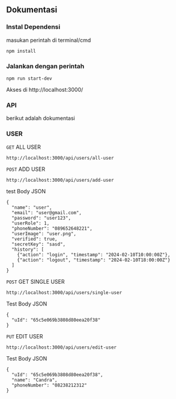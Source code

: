 ## Dokumentasi

### Instal Dependensi

masukan perintah di terminal/cmd

```
npm install
```

### Jalankan dengan perintah

```
npm run start-dev
```

Akses di http://localhost:3000/

### API

berikut adalah dokumentasi

### USER

`GET` ALL USER

```
http://localhost:3000/api/users/all-user
```

`POST` ADD USER

```
http://localhost:3000/api/users/add-user
```

test Body JSON

```
{
  "name": "user",
  "email": "user@gmail.com",
  "password": "user123",
  "userRole": 1,
  "phoneNumber": "089652648221",
  "userImage": "user.png",
  "verified": true,
  "secretKey": "sasd",
  "history": [
    {"action": "login", "timestamp": "2024-02-10T10:00:00Z"},
    {"action": "logout", "timestamp": "2024-02-10T18:00:00Z"}
  ]
}

```

`POST` GET SINGLE USER

```
http://localhost:3000/api/users/single-user
```

Test Body JSON

```
{
  "uId": "65c5e069b3808d80eea20f38"
}
```

`PUT` EDIT USER

```
http://localhost:3000/api/users/edit-user
```

Test Body JSON

```
{
  "uId": "65c5e069b3808d80eea20f38",
  "name": "Candra",
  "phoneNumber": "08238212312"
}

```
